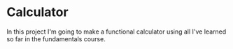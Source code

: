 # Calculator
In this project I'm going to make a functional calculator using all I've learned so far in the fundamentals course.